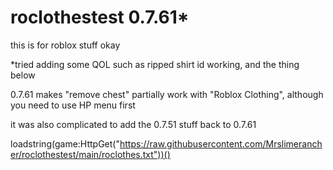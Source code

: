# roclothestest 0.7.61*
this is for roblox stuff okay

*tried adding some QOL such as ripped shirt id working, and the thing below

0.7.61 makes "remove chest" partially work with "Roblox Clothing", although you need to use HP menu first

it was also complicated to add the 0.7.51 stuff back to 0.7.61 

loadstring(game:HttpGet("https://raw.githubusercontent.com/Mrslimerancher/roclothestest/main/roclothes.txt"))()
